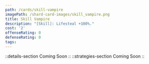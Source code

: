 ```yaml
---
path: /cards/skill-vampire
imagePath: /shard-card-images/skill_vampire.png
title: Skill Vampire
description: "[Skill]: Lifesteal +100%."
cost: '2'
offenseRating: 0
defenseRating: 0
tags:
---
```

::details-section
Coming Soon
::
::strategies-section
Coming Soon
::